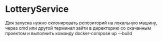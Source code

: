 # LotteryService

Для запуска нужно склонировать репозиторий на локальную машину, через cmd или другой терминал зайти в директорию со скачанным проектом и выполнить команду docker-compose up --build
